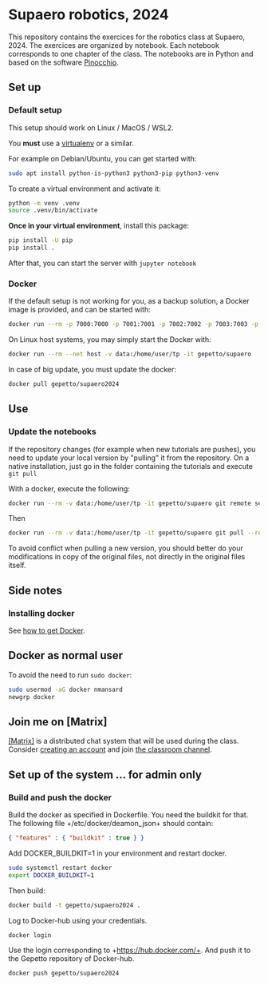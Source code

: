 # Supaero robotics, 2024

This repository contains the exercices for the robotics class at Supaero, 2024.
The exercices are organized by notebook. Each notebook corresponds to one chapter of the class.
The notebooks are in Python and based on the software [Pinocchio](https://github.com/stack-of-tasks/pinocchio).

## Set up

### Default setup

This setup should work on Linux / MacOS / WSL2.

You **must** use a [virtualenv](https://docs.python.org/3/library/venv.html) or a similar.

For example on Debian/Ubuntu, you can get started with:
```bash
sudo apt install python-is-python3 python3-pip python3-venv
```

To create a virtual environment and activate it:
```bash
python -m venv .venv
source .venv/bin/activate
```

**Once in your virtual environment**, install this package:
```bash
pip install -U pip
pip install .
```

After that, you can start the server with `jupyter notebook`

### Docker

If the default setup is not working for you, as a backup solution, a Docker image is provided, and can be started with:

```bash
docker run --rm -p 7000:7000 -p 7001:7001 -p 7002:7002 -p 7003:7003 -p 7004:7004 -p 8888:8888 -v data:/home/user/tp -it gepetto/supaero2024
```

On Linux host systems, you may simply start the Docker with:

```bash
docker run --rm --net host -v data:/home/user/tp -it gepetto/supaero
```

In case of big update, you must update the docker:
```bash
docker pull gepetto/supaero2024
```

## Use

### Update the notebooks

If the repository changes (for example when new tutorials are pushes), you need to update your local
version by "pulling" it from the repository.
On a native installation, just go in the folder containing the tutorials and execute `git pull`

With a docker, execute the following:
```bash
docker run --rm -v data:/home/user/tp -it gepetto/supaero git remote set-url origin https://github.com/gepetto/supaero2024
```
Then
```bash
docker run --rm -v data:/home/user/tp -it gepetto/supaero git pull --rebase origin main
```

To avoid conflict when pulling a new version, you should better do your modifications in copy of the original files,
not directly in the original files itself.

## Side notes

### Installing docker

See [how to get Docker](https://docs.docker.com/get-docker/).

## Docker as normal user

To avoid the need to run `sudo docker`:

```bash
sudo usermod -aG docker nmansard
newgrp docker
```

## Join me on \[Matrix\]

[\[Matrix\]](https://matrix.org/) is a distributed chat system that will be used during the class. Consider [creating
an account](https://app.element.io/#/register) and join [the classroom
channel](https://matrix.to/#/#supaero-robotics-2024:laas.fr).

## Set up of the system ... for admin only

### Build and push the docker

Build the docker as specified in Dockerfile. You need the buildkit for that. The following file +/etc/docker/deamon_json+ should contain:
```json
{ "features" : { "buildkit" : true } }
```
Add DOCKER_BUILDKIT=1 in your environment and restart docker.
```bash
sudo systemctl restart docker
export DOCKER_BUILDKIT=1
```
Then build:
```bash
docker build -t gepetto/supaero2024 .
```
Log to Docker-hub using your credentials.
```bash
docker login
```
Use the login corresponding to +https://hub.docker.com/+.
And push it to the Gepetto repository of Docker-hub.
```bash
docker push gepetto/supaero2024
```

